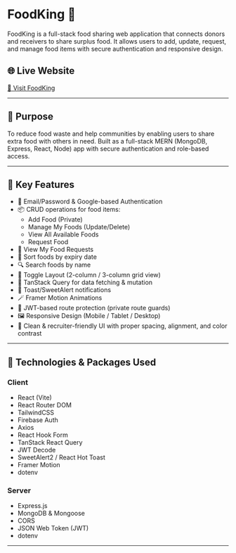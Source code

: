 # FoodKing 🍲

FoodKing is a full-stack food sharing web application that connects donors and receivers to share surplus food. It allows users to add, update, request, and manage food items with secure authentication and responsive design.

## 🌐 Live Website

[🔗 Visit FoodKing](https://a11-food-king.netlify.app/)

---

## 🎯 Purpose

To reduce food waste and help communities by enabling users to share extra food with others in need. Built as a full-stack MERN (MongoDB, Express, React, Node) app with secure authentication and role-based access.

---

## 🔑 Key Features

- 🔐 Email/Password & Google-based Authentication
- 📦 CRUD operations for food items:
  - Add Food (Private)
  - Manage My Foods (Update/Delete)
  - View All Available Foods
  - Request Food
- 🧾 View My Food Requests
- 📅 Sort foods by expiry date
- 🔍 Search foods by name
- 🧱 Toggle Layout (2-column / 3-column grid view)
- 🍃 TanStack Query for data fetching & mutation
- 💬 Toast/SweetAlert notifications
- 🪄 Framer Motion Animations
- 🧠 JWT-based route protection (private route guards)
- 🖼️ Responsive Design (Mobile / Tablet / Desktop)
- 🌈 Clean & recruiter-friendly UI with proper spacing, alignment, and color contrast

---

## 🔧 Technologies & Packages Used

### Client

- React (Vite)
- React Router DOM
- TailwindCSS
- Firebase Auth
- Axios
- React Hook Form
- TanStack React Query
- JWT Decode
- SweetAlert2 / React Hot Toast
- Framer Motion
- dotenv

### Server

- Express.js
- MongoDB & Mongoose
- CORS
- JSON Web Token (JWT)
- dotenv

---